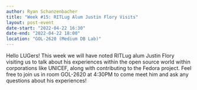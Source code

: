 ```yaml
---
author: Ryan Schanzenbacher
title: "Week #15: RITLug Alum Justin Flory Visits"
layout: post-event
date-start: "2022-04-22 16:30"
date-end: "2022-04-22 18:00"
location: "GOL-2620 (Medium DB Lab)"
---
```


Hello LUGers! This week we will have noted RITLug alum Justin Flory visiting us to talk about his experiences within the open source world within corporations like UNICEF, along with contributing to the Fedora project. Feel free to join us in room GOL-2620 at 4:30PM to come meet him and ask any questions about his experiences!
